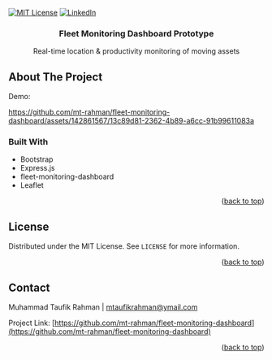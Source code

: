 <a id="readme-top"></a>

<!-- [![Contributors][contributors-shield]][contributors-url]
[![Forks][forks-shield]][forks-url]
[![Stargazers][stars-shield]][stars-url]
[![Issues][issues-shield]][issues-url] -->
[![MIT License][license-shield]][license-url]
[![LinkedIn][linkedin-shield]][linkedin-url]

<!-- PROJECT LOGO -->
<!-- <br /> -->
<div align="center">
  <!-- <a href="https://github.com/mt-rahman/fleet-monitoring-dashboard">
    <img src="images/logo.png" alt="Logo" width="80" height="80">
  </a> -->

<h3 align="center">Fleet Monitoring Dashboard Prototype</h3>

  <p align="center">
    Real-time location & productivity monitoring of moving assets
    <!-- <br />
    <a href="https://github.com/mt-rahman/fleet-monitoring-dashboard"><strong>Explore the docs »</strong></a>
    <br />
    <br />
    <a href="https://github.com/mt-rahman/fleet-monitoring-dashboard">View Demo</a>
    ·
    <a href="https://github.com/mt-rahman/fleet-monitoring-dashboard/issues/new?labels=bug&template=bug-report---.md">Report Bug</a>
    ·
    <a href="https://github.com/mt-rahman/fleet-monitoring-dashboard/issues/new?labels=enhancement&template=feature-request---.md">Request Feature</a> -->
  </p>
</div>


<!-- ABOUT THE PROJECT -->
## About The Project

<!-- [![Product Name Screen Shot][product-screenshot]](https://example.com) -->
Demo:

https://github.com/mt-rahman/fleet-monitoring-dashboard/assets/142861567/13c89d81-2362-4b89-a6cc-91b99611083a


<!-- <div align="center">
    <img src="image.png">
    <br />
    <br />
    <img src="image-1.png">
    <br />
    <br />
</div> -->

### Built With

* Bootstrap
* Express.js
* fleet-monitoring-dashboard
* Leaflet

<p align="right">(<a href="#readme-top">back to top</a>)</p>

<!-- GETTING STARTED -->
<!-- ## Getting Started

### Prerequisites

Python version: 3.11.9
  ```sh
  pip install -r requirements.txt
  ``` -->

<!-- ### Installation

1. Get a free API Key at [https://example.com](https://example.com)
2. Clone the repo
   ```sh
   git clone https://github.com/mt-rahman/fleet-monitoring-dashboard.git
   ```
3. Install NPM packages
   ```sh
   npm install
   ```
4. Enter your API in `config.js`
   ```js
   const API_KEY = 'ENTER YOUR API';
   ``` -->

<!-- <p align="right">(<a href="#readme-top">back to top</a>)</p> -->



<!-- USAGE EXAMPLES -->
<!-- ## Usage

Use this space to show useful examples of how a project can be used. Additional screenshots, code examples and demos work well in this space. You may also link to more resources.

_For more examples, please refer to the [Documentation](https://example.com)_

<p align="right">(<a href="#readme-top">back to top</a>)</p> -->

<!-- ROADMAP -->
<!-- ## Roadmap

- [ ] Feature 1
- [ ] Feature 2
- [ ] Feature 3
    - [ ] Nested Feature

See the [open issues](https://github.com/mt-rahman/fleet-monitoring-dashboard/issues) for a full list of proposed features (and known issues).

<p align="right">(<a href="#readme-top">back to top</a>)</p> -->

<!-- CONTRIBUTING -->
<!-- ## Contributing -->

<!-- Contributions are what make the open source community such an amazing place to learn, inspire, and create. Any contributions you make are **greatly appreciated**.

If you have a suggestion that would make this better, please fork the repo and create a pull request. You can also simply open an issue with the tag "enhancement".
Don't forget to give the project a star! Thanks again!

1. Fork the Project
2. Create your Feature Branch (`git checkout -b feature/AmazingFeature`)
3. Commit your Changes (`git commit -m 'Add some AmazingFeature'`)
4. Push to the Branch (`git push origin feature/AmazingFeature`)
5. Open a Pull Request

<p align="right">(<a href="#readme-top">back to top</a>)</p> -->

<!-- LICENSE -->
## License

Distributed under the MIT License. See `LICENSE` for more information.

<p align="right">(<a href="#readme-top">back to top</a>)</p>

<!-- CONTACT -->
## Contact

Muhammad Taufik Rahman | mtaufikrahman@ymail.com

Project Link: [https://github.com/mt-rahman/fleet-monitoring-dashboard](https://github.com/mt-rahman/fleet-monitoring-dashboard)

<p align="right">(<a href="#readme-top">back to top</a>)</p>

<!-- ACKNOWLEDGMENTS -->
<!-- ## Acknowledgments

* []()
* []()
* []()

<p align="right">(<a href="#readme-top">back to top</a>)</p> -->



<!-- MARKDOWN LINKS & IMAGES -->
<!-- https://www.markdownguide.org/basic-syntax/#reference-style-links -->
[contributors-shield]: https://img.shields.io/github/contributors/mt-rahman/fleet-monitoring-dashboard.svg?style=for-the-badge
[contributors-url]: https://github.com/mt-rahman/fleet-monitoring-dashboard/graphs/contributors
[forks-shield]: https://img.shields.io/github/forks/mt-rahman/fleet-monitoring-dashboard.svg?style=for-the-badge
[forks-url]: https://github.com/mt-rahman/fleet-monitoring-dashboard/network/members
[stars-shield]: https://img.shields.io/github/stars/mt-rahman/fleet-monitoring-dashboard.svg?style=for-the-badge
[stars-url]: https://github.com/mt-rahman/fleet-monitoring-dashboard/stargazers
[issues-shield]: https://img.shields.io/github/issues/mt-rahman/fleet-monitoring-dashboard.svg?style=for-the-badge
[issues-url]: https://github.com/mt-rahman/fleet-monitoring-dashboard/issues
[license-shield]: https://img.shields.io/github/license/mt-rahman/fleet-monitoring-dashboard.svg?style=for-the-badge
[license-url]: LICENSE
[linkedin-shield]: https://img.shields.io/badge/-LinkedIn-black.svg?style=for-the-badge&logo=linkedin&colorB=555
[linkedin-url]: https://linkedin.com/in/mtaufikrahman
[product-screenshot]: images/screenshot.png
[Next.js]: https://img.shields.io/badge/next.js-000000?style=for-the-badge&logo=nextdotjs&logoColor=white
[Next-url]: https://nextjs.org/
[React.js]: https://img.shields.io/badge/React-20232A?style=for-the-badge&logo=react&logoColor=61DAFB
[React-url]: https://reactjs.org/
[Vue.js]: https://img.shields.io/badge/Vue.js-35495E?style=for-the-badge&logo=vuedotjs&logoColor=4FC08D
[Vue-url]: https://vuejs.org/
[Angular.io]: https://img.shields.io/badge/Angular-DD0031?style=for-the-badge&logo=angular&logoColor=white
[Angular-url]: https://angular.io/
[Svelte.dev]: https://img.shields.io/badge/Svelte-4A4A55?style=for-the-badge&logo=svelte&logoColor=FF3E00
[Svelte-url]: https://svelte.dev/
[Laravel.com]: https://img.shields.io/badge/Laravel-FF2D20?style=for-the-badge&logo=laravel&logoColor=white
[Laravel-url]: https://laravel.com
[Bootstrap.com]: https://img.shields.io/badge/Bootstrap-563D7C?style=for-the-badge&logo=bootstrap&logoColor=white
[Bootstrap-url]: https://getbootstrap.com
[JQuery.com]: https://img.shields.io/badge/jQuery-0769AD?style=for-the-badge&logo=jquery&logoColor=white
[JQuery-url]: https://jquery.com
